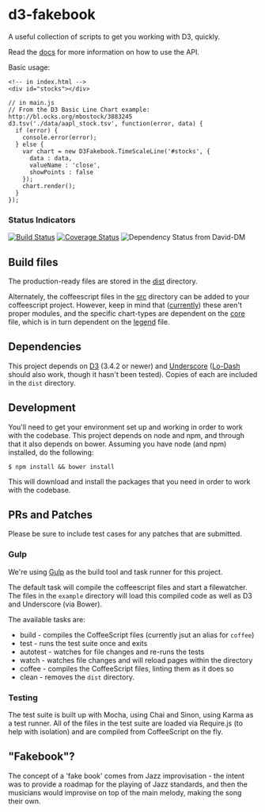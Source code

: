 d3-fakebook
===========

A useful collection of scripts to get you working with D3, quickly.

Read the [docs](https://github.com/intridea/d3-fakebook/wiki) for more information on how to use the API.

Basic usage:

    <!-- in index.html -->
    <div id="stocks"></div>

    // in main.js
    // From the D3 Basic Line Chart example: http://bl.ocks.org/mbostock/3883245
    d3.tsv('./data/aapl_stock.tsv', function(error, data) {
      if (error) {
        console.error(error);
      } else {
        var chart = new D3Fakebook.TimeScaleLine('#stocks', {
          data : data,
          valueName : 'close',
          showPoints : false
        });
        chart.render();
      }
    });

### Status Indicators

[![Build Status](https://travis-ci.org/intridea/d3-fakebook.png?branch=development)](https://travis-ci.org/intridea/d3-fakebook) [![Coverage Status](https://coveralls.io/repos/intridea/d3-fakebook/badge.png)](https://coveralls.io/r/intridea/d3-fakebook) ![Dependency Status from David-DM](https://david-dm.org/intridea/d3-fakebook.png)

## Build files

The production-ready files are stored in the [dist](./dist) directory.

Alternately, the coffeescript files in the [src](./src) directory can be added to your coffeescript project. However, keep in mind that ([currently](https://github.com/intridea/d3-fakebook/issues/10)) these aren't proper modules, and the specific chart-types are dependent on the [core](./src/core.coffee) file, which is in turn dependent on the [legend](./src/legend.coffee) file.

## Dependencies

This project depends on [D3](http://d3js.org) (3.4.2 or newer) and [Underscore](http://underscorejs.org) ([Lo-Dash](http://lodash.com/) should also work, though it hasn't been tested). Copies of each are included in the `dist` directory.

## Development

You'll need to get your environment set up and working in order to work with the codebase. This project depends on node and npm, and through that it also depends on bower. Assuming you have node (and npm) installed, do the following:

    $ npm install && bower install

This will download and install the packages that you need in order to work with the codebase.

## PRs and Patches

Please be sure to include test cases for any patches that are submitted.

### Gulp

We're using [Gulp](http://gulpjs.com/) as the build tool and task runner for this project.

The default task will compile the coffeescript files and start a filewatcher. The files in the `example` directory will load this compiled code as well as D3 and Underscore (via Bower).

The available tasks are:

* build - compiles the CoffeeScript files (currently jsut an alias for `coffee`)
* test - runs the test suite once and exits
* autotest - watches for file changes and re-runs the tests
* watch - watches file changes and will reload pages within the directory
* coffee - compiles the CoffeeScript files, linting them as it does so
* clean - removes the `dist` directory.

### Testing

The test suite is built up with Mocha, using Chai and Sinon, using Karma as a test runner. All of the files in the test suite are loaded via Require.js (to help with isolation) and are compiled from CoffeeScript on the fly.

## "Fakebook"?

The concept of a 'fake book' comes from Jazz improvisation - the intent was to provide a roadmap for the playing of Jazz standards, and then the musicians would improvise on top of the main melody, making the song their own.

